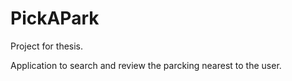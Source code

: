 # PickAPark
Project for thesis.

Application to search and review the parcking nearest to the user. 
